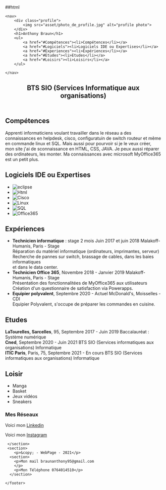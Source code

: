 ##html 
<!DOCTYPE html>
<html lang="en">
<head>
    <meta charset="UTF-8">
    <meta http-equiv="X-UA-Compatible" content="IE=edge">
    <meta name="viewport" content="width=device-width, initial-scale=1.0">
    <link rel="apple-touch-icon" sizes="180x180" href="Favicon/apple-touch-icon.png">
    <link rel="icon" type="image/png" sizes="32x32" href="Favicon/favicon-32x32.png">
    <link rel="icon" type="image/png" sizes="16x16" href="Favicon/favicon-16x16.png">
    <link rel="manifest" href="Favicon/site.webmanifest">
    <link rel="stylesheet" href="css/portfolio.css">
    <title>Portfolio</title>
</head>
<body>

    <nav>
        <div class="profile">
            <img src="asset/photo_de_profile.jpg" alt="profile photo">
        </div>
        <h1>Anthony Braun</h1>
        <ul>
            <a href="#Compétences"><li>Compétences</li></a>
            <a href="#Logiciels"><li>Logiciels IDE ou Expertises</li></a>
            <a href="#Experiences"><li>Expériences</li></a>
            <a href="#Etudes"><li>Etudes</li></a>
            <a href="#Loisirs"><li>Loisirs</li></a>
        </ul>
            
    </nav>
   <section class="page-content">
     <header>
        <h1>BTS SIO (Services Informatique aux organisations)</h1>
      </header>
    </section>   
    <!--zone principale-->
    <main>
        <section  id="Compétences" class="competence">
            <h2>Compétences</h2>
                <p>
                  Apprenti informaticiens voulant travailler dans le réseau a des connaissances en helpdesk, cisco, configuratuin de switch
                  routeur et même en commande linux et SQL. Mais aussi pour pourvoir si je le veux créer, mon site j'ai de sconnaissance en HTML, CSS, JAVA.
                  Je peux aussi réparer des ordinateurs, les monter. Ma connaissances avec microsoft MyOffice365 est un petit plus.
                </p>
        </section>
        <section  id="Logiciels"class="logiciel">
            <h2>Logiciels IDE ou Expertises</h2>
            <p>
                <ul>
                    <li> <img src="./asset/eclipse.png" alt="eclipse"></li>
                    <li><img src="./asset/htmlcss.jpg" alt="Html"></li>
                    <li><img src="./asset/Cisco.jpg" alt="Cisco"></li>
                    <li><img src="./asset/Linux.jpg" alt="Linux"></li>
                    <li>  <img src="./asset/SQL.png" alt="SQL"></li>
                    <li> <img src="./asset/Office365.png" alt="Office365"></li>
                </ul>
            </p>  
        </section>
        <section class="experience">
            <h2 id="Experiences">Expériences</h2>
            <ul>
                <li>
               <strong>Technicien informatique</strong> :  stage 2 mois Juin 2017 et juin 2018
                Malakoff-Humanis, Paris - Stage <br>
                Réparation du matériel informatique (ordinateurs, imprimantes, serveur) <br>
                Recherche de pannes sur switch, brassage de cables, dans les baies informatiques <br>
                et dans le data center. <br>
                </li>   
                <li>
                    <strong>Technicien Office 365</strong>, Novembre 2018 - Janvier 2019 
                Malakoff-Humanis, Paris - Stage <br>
                Présentation des fonctionnalitées de MyOffice365 aux utilisateurs 
                Création d'un questionnaire de satisfaction via Powerapps.
            </li>
            <li>
                <strong>Equipier polyvalent</strong>, Septembre 2020 - Actuel 
                McDonald's, Moisselles - CDI <br>
                Equipier Polyvalent, s'occupe de préparer les commandes en cuisine.
            </li>
            </ul>
        </section>
        <section class="etude">
            <h2 id="Etudes">Etudes</h2>
            <p>
                <strong>LaTourelles, Sarcelles</strong>, 95, Septembre 2017 - Juin 2019 
                Baccalauréat : Système numérique <br>
                <strong>Cned</strong>, Septembre 2020 - Juin 2021 
                BTS SIO (Services informatiques aux organisations) Informatique<br> 
                <strong>ITIC Paris</strong>, Paris, 75, Septembre 2021 - En cours 
                BTS SIO (Services informatiques aux organisations) Informatique 
            </p>
        </section>
        <section class="loisir">
            <h2 id="Loisirs">Loisir</h2>
           <ul>
               <li>Manga</li>
               <li>Basket</li>
               <li>Jeux vidéos</li>
               <li>Sneakers</li>
           </ul>
        </section>
    </main>
    <!--footer-->
    <footer>
     <section>
         <h3>Mes Réseaux</h3>
         <p>Voici mon <a href="https://www.linkedin.com/in/anthony-braun/" target="_blank">Linkedin</a></p>
         <p>Voici mon <a href="https://www.instagram.com/_anth0_11/" target="_blank">Instagram</a></p>
         
     </section>  
     <section>
        <p>&copy; - WebPage - 2021</p>
      <section>
        <p>Mon mail braunanthony95@gmail.com
        </p>
        <p>Mon Téléphone 0764014510</p>
      </section>

    </footer>
</body>
</html>
